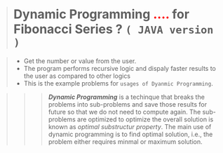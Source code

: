 > # Dynamic Programming <span style="color:red"> .... </span> for Fibonacci Series ? `( JAVA version )`

> * Get the number or value from the user.
> * The program performs recursive logic and dispaly faster results to the user as compared to other logics
> * This is the example problems for `usages of Dyanmic Programming`.

>>>  ***Dynamic Programming*** is a techinque that breaks the problems into sub-problems and save those results for future
>>>	 so that we do not need to compute again. The sub-problems are optimized to optimize the overall solution is known as
>>>  *optimal substructur property*. The main use of dynamic programming is to find optimal solution, i.e., the problem either
>>>  requires minmal or maximum solution.

  
